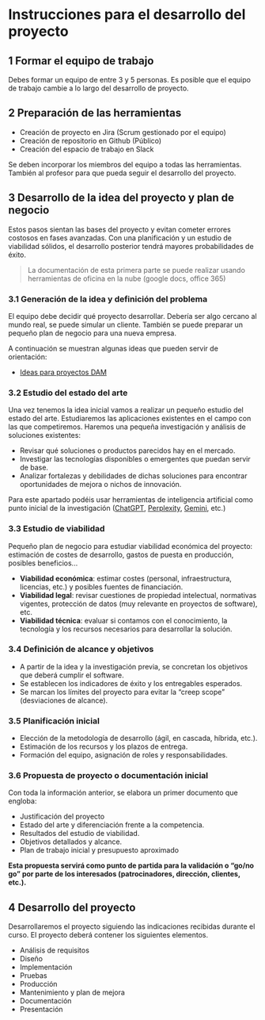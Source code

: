 
# Instrucciones para el desarrollo del proyecto


## 1 Formar el equipo de trabajo

Debes formar un equipo de entre 3 y 5 personas. Es posible que el equipo de trabajo cambie a lo largo del desarrollo de proyecto.

## 2 Preparación de las herramientas 

- Creación de proyecto en Jira (Scrum gestionado por el equipo)
- Creación de repositorio en Github (Público)
- Creación del espacio de trabajo en Slack

Se deben incorporar los miembros del equipo a todas las herramientas. También al profesor para que pueda seguir el desarrollo del proyecto.

## 3 Desarrollo de la idea del proyecto y plan de negocio

Estos pasos sientan las bases del proyecto y evitan cometer errores costosos en fases avanzadas. Con una planificación y un estudio de viabilidad sólidos, el desarrollo posterior tendrá mayores probabilidades de éxito.

>La documentación de esta primera parte se puede realizar usando herramientas de oficina en la nube (google docs, office 365)

### 3.1 Generación de la idea y definición del problema

El equipo debe decidir qué proyecto desarrollar. Debería ser algo cercano al mundo real, se puede simular un cliente. También se puede preparar un pequeño plan de negocio para una nueva empresa.

A continuación se muestran algunas ideas que pueden servir de orientación:
- [Ideas para proyectos DAM](ideas.proyectos.DAM.md)

### 3.2 Estudio del estado del arte

Una vez tenemos la idea inicial vamos a realizar un pequeño estudio del estado del arte. Estudiaremos las aplicaciones existentes en el campo con las que competiremos. Haremos una pequeña investigación y análisis de soluciones existentes:

- Revisar qué soluciones o productos parecidos hay en el mercado.
- Investigar las tecnologías disponibles o emergentes que puedan servir de base.
- Analizar fortalezas y debilidades de dichas soluciones para encontrar oportunidades de mejora o nichos de innovación.

Para este apartado podéis usar herramientas de inteligencia artificial como punto inicial de la investigación ([ChatGPT](https://chatgpt.com/), [Perplexity](https://www.perplexity.ai/), [Gemini](https://gemini.google.com/), etc.)



### 3.3 **Estudio de viabilidad**

Pequeño plan de negocio para estudiar viabilidad económica del proyecto: estimación de costes de desarrollo, gastos de puesta en producción, posibles beneficios...

 - **Viabilidad económica**: estimar costes (personal, infraestructura, licencias, etc.) y posibles fuentes de financiación.
 -  **Viabilidad legal**: revisar cuestiones de propiedad intelectual, normativas vigentes, protección de datos (muy relevante en proyectos de software), etc.
- **Viabilidad técnica**: evaluar si contamos con el conocimiento, la tecnología y los recursos necesarios para desarrollar la solución.

### 3.4 **Definición de alcance y objetivos**
    
- A partir de la idea y la investigación previa, se concretan los objetivos que deberá cumplir el software.
- Se establecen los indicadores de éxito y los entregables esperados.
-  Se marcan los límites del proyecto para evitar la “creep scope” (desviaciones de alcance).

### 3.5 **Planificación inicial**
    
- Elección de la metodología de desarrollo (ágil, en cascada, híbrida, etc.).
- Estimación de los recursos y los plazos de entrega.
- Formación del equipo, asignación de roles y responsabilidades.

### 3.6 **Propuesta de proyecto o documentación inicial**
    
Con toda la información anterior, se elabora un primer documento que engloba:
- Justificación del proyecto
- Estado del arte y diferenciación frente a la competencia.
- Resultados del estudio de viabilidad.
- ​Objetivos detallados y alcance.
- Plan de trabajo inicial y presupuesto aproximado    

 **Esta propuesta servirá como punto de partida para la validación o “go/no go” por parte de los interesados (patrocinadores, dirección, clientes, etc.).**

## 4 Desarrollo del proyecto

Desarrollaremos el proyecto siguiendo las indicaciones recibidas durante el curso. El proyecto deberá contener los siguientes elementos.

- Análisis de requisitos
- Diseño
- Implementación 
- Pruebas
- Producción
- Mantenimiento y plan de mejora
- Documentación
- Presentación


